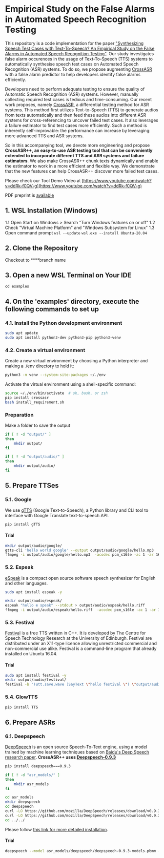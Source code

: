 # Empirical Study on the False Alarms in Automated Speech Recognition Testing
This repository is a code implementation for the paper ["Synthesizing Speech Test Cases with Text-To-Speech? An Empirical Study on the False Alarms in Automated Speech Recognition Testing"](https://rb.gy/r03ui). Our study investigates false alarm occurences in the usage of Text-To-Speech (TTS) systems to automatically synthesise speech test cases on Automated Speech Recognition (ASR) systems. To do so, we propose augmenting [CrossASR](https://github.com/soarsmu/CrossASRplus) with a false alarm predictor to help developers identify false alarms efficiently.

Developers need to perform adequate testing to ensure the quality of Automatic Speech Recognition (ASR) systems. However, manually collecting required test cases is tedious and time-consuming. Our recent work proposes, namely [CrossASR](https://github.com/soarsmu/CrossASR), a differential testing method for ASR systems. This method first utilizes Text-to-Speech (TTS) to generate audios from texts automatically and then feed these audios into different ASR systems for cross-referencing to uncover failed test cases. It also leverages a failure estimator to find test cases more efficiently. Such a method is inherently self-improvable: the performance can increase by leveraging more advanced TTS and ASR systems. 

So in this accompanying tool, we devote more engineering and propose **CrossASR++, an easy-to-use ASR testing tool that can be conveniently extended to incorporate different TTS and ASR systems and failure estimators**. We also make CrossASR++ chunk texts dynamically and enable the estimator to work in a more efficient and flexible way. We demonstrate that the new features can help CrossASR++ discover more failed test cases.

Please check our Tool Demo Video at [https://www.youtube.com/watch?v=ddRk-f0QV-g](https://www.youtube.com/watch?v=ddRk-f0QV-g)

PDF preprint is [available](https://mhilmiasyrofi.github.io/papers/CrossASRv2.pdf)

## 1. WSL Installation (Windows)
1.1 Open Start on Windows > Search "Turn Windows features on or off"
1.2 Check "Virtual Machine Platform" and "Windows Subsystem for Linux"
1.3 Open command prompt
```wsl --update```
```wsl.exe --install Ubuntu-20.04```

## 2. Clone the Repository
Checkout to ****branch name

## 3. Open a new WSL Terminal on Your IDE
```cd examples```

## 4. On the 'examples' directory, execute the following commands to set up

### 4.1. Install the Python development environment

```bash
sudo apt update
sudo apt install python3-dev python3-pip python3-venv
```

### 4.2. Create a virtual environment

Create a new virtual environment by choosing a Python interpreter and making a ./env directory to hold it:

```bash
python3 -m venv --system-site-packages ~/./env
```

Activate the virtual environment using a shell-specific command:

```bash
source ~/./env/bin/activate  # sh, bash, or zsh
pip install crossasr
bash install_requirement.sh
```

### Preparation

Make a folder to save the output

```bash
if [ ! -d "output/" ]
then
    mkdir output/
fi

if [ ! -d "output/audio/" ]
then
    mkdir output/audio/
fi
```

## 5. Prepare TTSes

### 5.1. Google
We use [gTTS](https://pypi.org/project/gTTS/) (Google Text-to-Speech), a Python library and CLI tool to interface with Google Translate text-to-speech API.

```bash
pip install gTTS
```

#### Trial
```bash
mkdir output/audio/google/
gtts-cli 'hello world google' --output output/audio/google/hello.mp3
ffmpeg -i output/audio/google/hello.mp3  -acodec pcm_s16le -ac 1 -ar 16000 output/audio/google/hello.wav -y
```

### 5.2. Espeak

[eSpeak](http://espeak.sourceforge.net/) is a compact open source software speech synthesizer for English and other languages.

```bash
sudo apt install espeak -y

mkdir output/audio/espeak/
espeak "hello e speak" --stdout > output/audio/espeak/hello.riff
ffmpeg -i output/audio/espeak/hello.riff  -acodec pcm_s16le -ac 1 -ar 16000 output/audio/espeak/hello.wav -y
```
### 5.3. Festival
[Festival](http://www.cstr.ed.ac.uk/projects/festival/) is a free TTS written in C++. It is developed by The Centre for Speech Technology Research at the University of Edinburgh. Festival are distributed under an X11-type licence allowing unrestricted commercial and non-commercial use alike. Festival is a command-line program that already installed on Ubuntu 16.04.

#### Trial
```bash
sudo apt install festival -y
mkdir output/audio/festival/
festival -b "(utt.save.wave (SayText \"hello festival \") \"output/audio/festival/hello.wav\" 'riff)"
```

### 5.4. GlowTTS

```bash
pip install TTS
```

## 6. Prepare ASRs

### 6.1. Deepspeech

[DeepSpeech](https://github.com/mozilla/DeepSpeech) is an open source Speech-To-Text engine, using a model trained by machine learning techniques based on [Baidu's Deep Speech research paper](https://arxiv.org/abs/1412.5567). **CrossASR++ uses [Deepspeech-0.9.3](https://github.com/mozilla/DeepSpeech/releases/tag/v0.9.3)**

```bash
pip install deepspeech===0.9.3

if [ ! -d "asr_models/" ]
then 
    mkdir asr_models
fi

cd asr_models
mkdir deepspeech
cd deepspeech 
curl -LO https://github.com/mozilla/DeepSpeech/releases/download/v0.9.3/deepspeech-0.9.3-models.pbmm
curl -LO https://github.com/mozilla/DeepSpeech/releases/download/v0.9.3/deepspeech-0.9.3-models.scorer
cd ../../
```

Please follow [this link for more detailed installation](https://github.com/mozilla/DeepSpeech/tree/v0.9.3).

#### Trial
```bash
deepspeech --model asr_models/deepspeech/deepspeech-0.9.3-models.pbmm --scorer asr_models/deepspeech/deepspeech-0.9.3-models.scorer --audio output/audio/google/hello.wav
```

